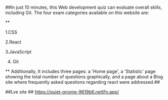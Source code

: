 ##In just 10 minutes, this Web development quiz can evaluate overall skills, including Git.
The four exam categories available on this website are:


**

1.CSS 

2.React

3.JavaScript

4. Git



**
Additionally, 
It includes three pages: a 'Home page', a 'Statistic' page showing the total number of questions graphically, and a page about a Blog site where frequently asked questions regarding react were addressed.##




##Lve site ## https://quiet-gnome-9619b6.netlify.app/
